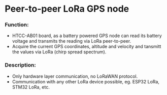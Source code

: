# Peer-to-peer LoRa GPS node

 ### Function:
  - HTCC-AB01 board, as a battery powered GPS node can read its battery voltage and transmits the reading via LoRa peer-to-peer.
  - Acquire the current GPS coordinates, altitude and velocity and tansmitt the values via LoRa (chirp spread spectrum).

 ### Description:
  - Only hardware layer communication, no LoRaWAN protocol.
  - Communication with any other LoRa device possible, eg. ESP32 LoRa, STM32 LoRa, etc. 
